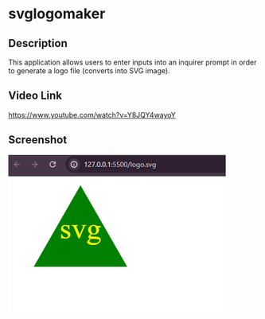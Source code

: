 # svglogomaker

## Description 

This application allows users to enter inputs into an inquirer prompt in order to generate a logo file (converts into SVG image).  

## Video Link

https://www.youtube.com/watch?v=Y8JQY4wayoY  

## Screenshot

![alt text](image.png)